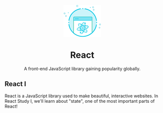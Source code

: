 <p align="center">
  <img src="./logo.png" alt="Logo">
</p>
<h1 align="center">React</h1>
<p align="center">A front-end JavaScript library gaining popularity globally.</p>

## React I

React is a JavaScript library used to make beautiful, interactive websites. In React Study I, we'll learn about "state", one of the most important parts of React!
